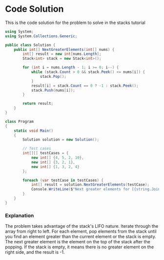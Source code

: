 # Code Solution
This is the code solution for the problem to solve in the stacks tutorial
```csharp
using System;
using System.Collections.Generic;

public class Solution {
    public int[] NextGreaterElements(int[] nums) {
        int[] result = new int[nums.Length];
        Stack<int> stack = new Stack<int>();

        for (int i = nums.Length - 1; i >= 0; i--) {
            while (stack.Count > 0 && stack.Peek() <= nums[i]) {
                stack.Pop();
            }
            result[i] = stack.Count == 0 ? -1 : stack.Peek();
            stack.Push(nums[i]);
        } 

        return result;
    }
}

class Program
{
    static void Main()
    {
        Solution solution = new Solution();

        // Test cases
        int[][] testCases = {
            new int[] {4, 5, 2, 10},
            new int[] {3, 2, 1},
            new int[] {1, 3, 2, 4}
        };

        foreach (var testCase in testCases) {
            int[] result = solution.NextGreaterElements(testCase);
            Console.WriteLine($"Next greater elements for [{string.Join(", ", testCase)}]: [{string.Join(", ", result)}]");
        }
    }
}

```
### Explanation
The problem takes advantage of the stack's LIFO nature. Iterate through the array from right to left. For each element, pop elements from the stack until you find an element greater than the current element or the stack is empty. The next greater element is the element on the top of the stack after the popping. If the stack is empty, it means there is no greater element on the right side, and the result is -1.
